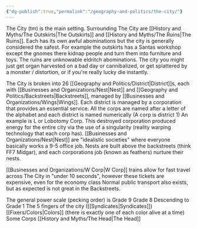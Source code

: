 ```yaml
---
{"dg-publish":true,"permalink":"/geography-and-politics/the-city/"}
---
```


The City (tm) is the main setting. Surrounding The City are [[History and Myths/The Outskirts\|The Outskirts]] and [[History and Myths/The Ruins\|The Ruins]]. Each has its own awful abominations but the city is generally considered the safest. For example the outskirts has a Santas workshop except the gnomes there kidnap people and turn them into furniture and toys. The ruins are unknowable eldritch abominations. The city you might just get organ harvested on a bad day or cannibalized, or get splattered by a monster / distortion, or if you're really lucky die instantly.

The City is broken into 26 [[Geography and Politics/District\|District]]s, each with [[Businesses and Organizations/Nest\|Nest]] and [[Geography and Politics/Backstreets\|Backstreets]], managed by  [[Businesses and Organizations/Wings\|Wings]]. Each district is managed by a corporation that provides an essential service. All the corps are named after a letter of the alphabet and each district is named numerically (A corp is district 1)
An example is L or Lobotomy Corp. This destroyed corporation produced energy for the entire city via the use of a singularity (reality warping technology that each corp has).
[[Businesses and Organizations/Nest\|Nest]] are "idealistic societies" where everyone basically works a 9-5 office job. Nests are built above the backstreets (think FF7 Midgar), and each corporations job (known as feathers) nurture their nests. 

[[Businesses and Organizations/W Corp\|W Corp]] trains allow for fast travel across The City in "under 10 seconds", however these tickets are expensive, even for the economy class
Normal public transport also exists, but as expected is not great in the Backstreets.

The general power scale (pecking order) is
Grade 9
Grade 8
Descending to Grade 1
The 5 fingers of the city ([[Syndicates\|Syndicates]])
[[Fixers/Colors\|Colors]] (there is exactly one of each color alive at a time)
Some Corps
[[History and Myths/The Head\|The Head]]


